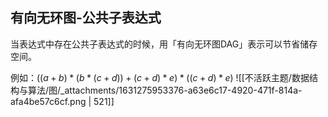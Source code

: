 
## 有向无环图-公共子表达式
当表达式中存在公共子表达式的时候，用「有向无环图DAG」表示可以节省储存空间。

例如：$((a + b) * (b * (c + d)) + (c + d) * e) * ((c + d) * e)$ 
![[不活跃主题/数据结构与算法/图/_attachments/1631275953376-a63e6c17-4920-471f-814a-afa4be57c6cf.png | 521]]
